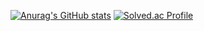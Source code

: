 [![Anurag's GitHub stats](https://github-readme-stats.vercel.app/api?Gal2o=anuraghazra)](https://github.com/anuraghazra/github-readme-stats)
[![Solved.ac Profile](http://mazassumnida.wtf/api/v2/generate_badge?boj=hunmin8788)](https://solved.ac/hunmin8788/)
